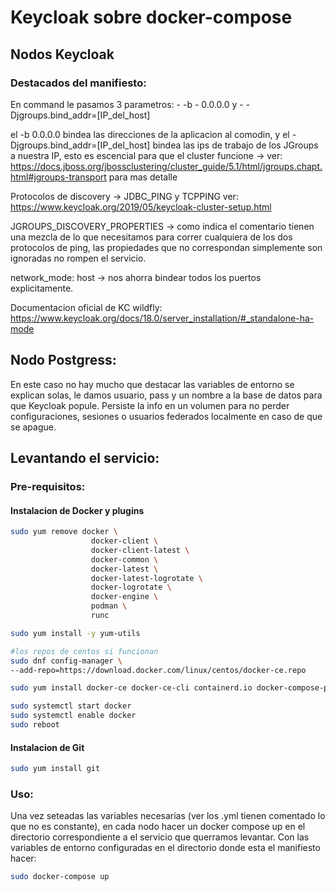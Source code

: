 # Keycloak sobre docker-compose 
## Nodos Keycloak

### Destacados del manifiesto:

En command le pasamos 3 parametros: - -b - 0.0.0.0 y - -Djgroups.bind_addr=[IP_del_host]

el -b 0.0.0.0 bindea las direcciones de la aplicacion al comodin, y el -Djgroups.bind_addr=[IP_del_host] bindea las ips de trabajo de los JGroups a nuestra IP, esto es escencial para que el cluster funcione -> ver: https://docs.jboss.org/jbossclustering/cluster_guide/5.1/html/jgroups.chapt.html#jgroups-transport para mas detalle

Protocolos de discovery -> JDBC_PING y TCPPING ver: https://www.keycloak.org/2019/05/keycloak-cluster-setup.html

JGROUPS_DISCOVERY_PROPERTIES -> como indica el comentario tienen una mezcla de lo que necesitamos para correr cualquiera de los dos protocolos de ping, las propiedades que no correspondan simplemente son ignoradas no rompen el servicio.

network_mode: host -> nos ahorra bindear todos los puertos explicitamente.

Documentacion oficial de KC wildfly: https://www.keycloak.org/docs/18.0/server_installation/#_standalone-ha-mode

## Nodo Postgress:

En este caso no hay mucho que destacar las variables de entorno se explican solas, le damos usuario, pass y un nombre a la base de datos para que Keycloak popule.
Persiste la info en un volumen para no perder configuraciones, sesiones o usuarios federados localmente en caso de que se apague.

## Levantando el servicio:

### Pre-requisitos:

#### Instalacion de Docker y plugins

```bash 
sudo yum remove docker \
                  docker-client \
                  docker-client-latest \
                  docker-common \
                  docker-latest \
                  docker-latest-logrotate \
                  docker-logrotate \
                  docker-engine \
                  podman \
                  runc
```

```bash 
sudo yum install -y yum-utils
```

```bash 
#los repos de centos si funcionan
sudo dnf config-manager \
--add-repo=https://download.docker.com/linux/centos/docker-ce.repo 
```

```bash
sudo yum install docker-ce docker-ce-cli containerd.io docker-compose-plugin
```

```bash
sudo systemctl start docker
sudo systemctl enable docker
sudo reboot
```

#### Instalacion de Git 

```bash
sudo yum install git
```
### Uso:

Una vez seteadas las variables necesarias (ver los .yml tienen comentado lo que no es constante), en cada nodo hacer un docker compose up en el directorio correspondiente a el servicio que querramos levantar.
Con las variables de entorno configuradas en el directorio donde esta el manifiesto hacer:

```bash
sudo docker-compose up
```
